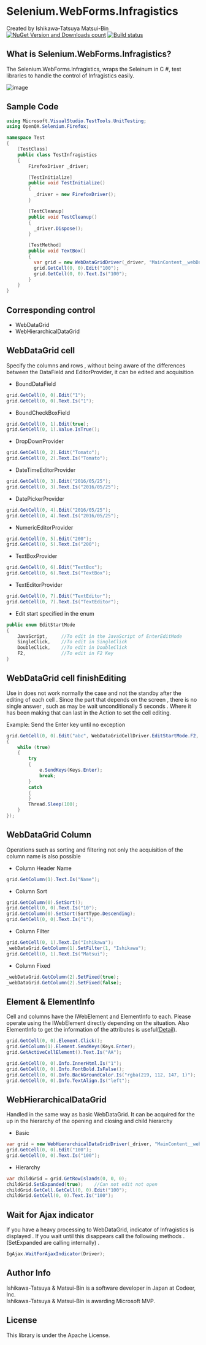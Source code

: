 # Selenium.WebForms.Infragistics

Created by Ishikawa-Tatsuya Matsui-Bin  
[![NuGet Version and Downloads count](https://buildstats.info/nuget/Selenium.WebForms.Infragistics)](https://www.nuget.org/packages/Selenium.WebForms.Infragistics/)
 [![Build status](https://ci.appveyor.com/api/projects/status/kjp5m07it442ltyc?svg=true)](https://ci.appveyor.com/project/binnmti/selenium-webforms-infragistics)

What is Selenium.WebForms.Infragistics?
---
The Selenium.WebForms.Infragistics, wraps the Seleinum in C #, test libraries to handle the control of Infragistics easily.


![image](/image.png)

Sample Code
---
```cs  
using Microsoft.VisualStudio.TestTools.UnitTesting;
using OpenQA.Selenium.Firefox;

namespace Test
{
    [TestClass]
    public class TestInfragistics
    {
        FirefoxDriver _driver;

        [TestInitialize]
        public void TestInitialize()
        {
          _driver = new FirefoxDriver();
        }

        [TestCleanup]
        public void TestCleanup()
        {
          _driver.Dispose();
        }

        [TestMethod]
        public void TextBox()
        {
          var grid = new WebDataGridDriver(_driver, "MainContent__webDataGrid");
          grid.GetCell(0, 0).Edit("100");
          grid.GetCell(0, 0).Text.Is("100");
        }
    }
}
```
Corresponding control
---
- WebDataGrid
- WebHierarchicalDataGrid

WebDataGrid cell
---
Specify the columns and rows , without being aware of the differences between the DataField and EditorProvider, it can be edited and acquisition
- BoundDataField
```cs 
grid.GetCell(0, 0).Edit("1");
grid.GetCell(0, 0).Text.Is("1");
```
- BoundCheckBoxField
```cs 
grid.GetCell(0, 1).Edit(true);
grid.GetCell(0, 1).Value.IsTrue();
```
- DropDownProvider
```cs 
grid.GetCell(0, 2).Edit("Tomato");
grid.GetCell(0, 2).Text.Is("Tomato");
```
- DateTimeEditorProvider
```cs 
grid.GetCell(0, 3).Edit("2016/05/25");
grid.GetCell(0, 3).Text.Is("2016/05/25");
```
- DatePickerProvider
```cs 
grid.GetCell(0, 4).Edit("2016/05/25");
grid.GetCell(0, 4).Text.Is("2016/05/25");
```
- NumericEditorProvider
```cs 
grid.GetCell(0, 5).Edit("200");
grid.GetCell(0, 5).Text.Is("200");
```
- TextBoxProvider
```cs 
grid.GetCell(0, 6).Edit("TextBox");
grid.GetCell(0, 6).Text.Is("TextBox");
```
- TextEditorProvider
```cs 
grid.GetCell(0, 7).Edit("TextEditor");
grid.GetCell(0, 7).Text.Is("TextEditor");
```
- Edit start specified in the enum
```cs 
public enum EditStartMode
{
    JavaScript,     //To edit in the JavaScript of EnterEditMode
    SingleClick,    //To edit in SingleClick
    DoubleClick,    //To edit in DoubleClick
    F2,             //To edit in F2 Key
}
```

WebDataGrid cell finishEditing
---
Use in does not work normally the case and not the standby after the editing of each cell . Since the part that depends on the screen , there is no single answer , such as may be wait unconditionally 5 seconds . Where it has been making that can last in the Action to set the cell editing.

Example: Send the Enter key until no exception
```cs 
grid.GetCell(0, 0).Edit("abc", WebDataGridCellDriver.EditStartMode.F2, (e) =>
{
    while (true)
    {
        try
        {   
            e.SendKeys(Keys.Enter);
            break;
        }
        catch
        {
        }
        Thread.Sleep(100);
    }
});
```

WebDataGrid Column
---
Operations such as sorting and filtering not only the acquisition of the column name is also possible

- Column Header Name
```cs 
grid.GetColumn(1).Text.Is("Name");
```
- Column Sort
```cs 
grid.GetColumn(0).SetSort();
grid.GetCell(0, 0).Text.Is("10");
grid.GetColumn(0).SetSort(SortType.Descending);
grid.GetCell(0, 0).Text.Is("1");
```
- Column Filter
```cs 
grid.GetCell(0, 1).Text.Is("Ishikawa");
_webDataGrid.GetColumn(1).SetFilter(1, "Ishikawa");
grid.GetCell(0, 1).Text.Is("Matsui");
```
- Column Fixed
```cs 
_webDataGrid.GetColumn(2).SetFixed(true);
_webDataGrid.GetColumn(2).SetFixed(false);
```

Element & ElementInfo
---
Cell and columns have the IWebElement and ElementInfo to each. Please operate using the IWebElement directly depending on the situation. Also ElementInfo to get the information of the attributes is useful([Detail](https://github.com/Codeer-Software/Selenium.StandardControls/blob/master/README.md#about-element--elementinfo)).

```cs 
grid.GetCell(0, 0).Element.Click();
grid.GetColumn(1).Element.SendKeys(Keys.Enter);
grid.GetActiveCellElement().Text.Is("AA");

grid.GetCell(0, 0).Info.InnerHtml.Is("1");
grid.GetCell(0, 0).Info.FontBold.IsFalse();
grid.GetCell(0, 0).Info.BackGroundColor.Is("rgba(219, 112, 147, 1)");
grid.GetCell(0, 0).Info.TextAlign.Is("left");
```

WebHierarchicalDataGrid
---
Handled in the same way as basic WebDataGrid. It can be acquired for the up in the hierarchy of the opening and closing and child hierarchy
- Basic
```cs 
var grid = new WebHierarchicalDataGridDriver(_driver, "MainContent__webHierarchicalDataGrid");
grid.GetCell(0, 0).Edit("100");
grid.GetCell(0, 0).Text.Is("100");
```
- Hierarchy
```cs 
var childGrid = grid.GetRowIslands(0, 0, 0);
childGrid.SetExpanded(true);    //Can not edit not open
childGrid.GetCell.GetCell(0, 0).Edit("100");
childGrid.GetCell(0, 0).Text.Is("100");
```

Wait for Ajax indicator
---
If you have a heavy processing to WebDataGrid, indicator of Infragistics is displayed . If you wait until this disappears call the following methods . (SetExpanded are calling internally) .
```cs 
IgAjax.WaitForAjaxIndicator(Driver);
```
Author Info
---
Ishikawa-Tatsuya & Matsui-Bin is a software developer in Japan at Codeer, Inc.  
Ishikawa-Tatsuya & Matsui-Bin is awarding Microsoft MVP.

License
---
This library is under the Apache License.
